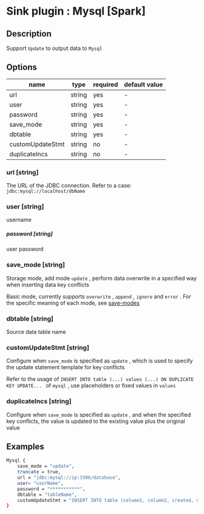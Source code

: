 # Sink plugin : Mysql [Spark]

## Description

Support `Update` to output data to `Mysql`

## Options

| name             | type   | required | default value |
| ---------------- | ------ | -------- | ------------- |
| url              | string | yes      | -             |
| user             | string | yes      | -             |
| password         | string | yes      | -             |
| save_mode        | string | yes      | -             |
| dbtable          | string | yes      | -             |
| customUpdateStmt | string | no       | -             |
| duplicateIncs    | string | no       | -             |

### url [string]

The URL of the JDBC connection. Refer to a case: `jdbc:mysql://localhost/dbName`

### user [string]

username

##### password [string]

user password

### save_mode [string]

Storage mode, add mode `update` , perform data overwrite in a specified way when inserting data key conflicts

Basic mode, currently supports `overwrite` , `append` , `ignore` and `error` . For the specific meaning of each mode, see [save-modes](https://spark.apache.org/docs/latest/sql-programming-guide.html#save-modes)

### dbtable [string]

Source data table name

### customUpdateStmt [string]

Configure when `save_mode` is specified as `update` , which is used to specify the update statement template for key conflicts

Refer to the usage of `INSERT INTO table (...) values (...) ON DUPLICATE KEY UPDATE... ` of `mysql` , use placeholders or fixed values in `values`

### duplicateIncs [string]

Configure when `save_mode` is specified as `update` , and when the specified key conflicts, the value is updated to the existing value plus the original value

## Examples

```bash
Mysql {
	save_mode = "update",
	truncate = true,
	url = "jdbc:mysql://ip:3306/database",
	user= "userName",
	password = "***********",
	dbtable = "tableName",
	customUpdateStmt = "INSERT INTO table (column1, column2, created, modified, yn) values(?, ?, now(), now(), 1) ON DUPLICATE KEY UPDATE column1 = IFNULL(VALUES (column1), column1), column2 = IFNULL(VALUES (column2), column2)"
}
```
